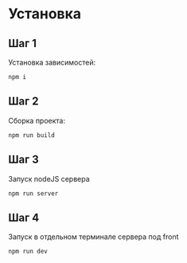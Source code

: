 # Установка

## Шаг 1
Установка зависимостей:
```
npm i 
```

## Шаг 2
Сборка проекта:
```
npm run build
```

## Шаг 3
Запуск nodeJS сервера
```
npm run server
```

## Шаг 4
Запуск в отдельном терминале сервера под front
```
npm run dev
```
